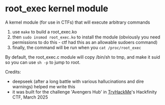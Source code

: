 # root_exec kernel module

A kernel module (for use in CTFs) that will execute arbitrary commands

1. use `make` to build a root_exec.ko
2. then `sudo insmod root_exec.ko` to install the module (obviously you need permissions to do this - ctf had this as an allowable sudoers command)
3. finally, the command will be run when you `cat /proc/root_exec`

By default, the root_exec.c module will copy /bin/sh to tmp, and make it suid so you can use `sh -p` to jump to root.

Credits:

- deepseek (after a long battle with various hallucinations and dire warnings) helped me write this
- it was built for the challenge 'Avengers Hub' in [TryHackMe](https://tryhackme.com)'s Hackfinity CTF, March 2025
